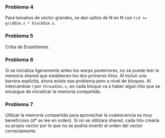 ### Problema 4
Para tamaños de vector grandes, se dan saltos de N en N con `tid += gridDim.x * blockDim.x`.

### Problema 5
Criba de Erastótenes.

### Problema 6
Si se inicializa ligeramente antes los warps posteriores, no se puede leer la memoria shared que establecen los dos primeros hilos.
Al incluir una barrera explícita, ahora existe ese problema pero a nivel de bloques.
Al intercambiar *i* por `threadIdx.x`, en cada bloque va a haber algún hilo que se encargue de inicializar la memoria compartida.

### Problema 7
Utilizar la memoria compartida para aprovechar la coalescencia es muy beneficioso (d* se lee en orden).
Si no se utilizara shared, cada hilo crearía su propio vector por lo que no se podría invertir el orden del vector correctamente.